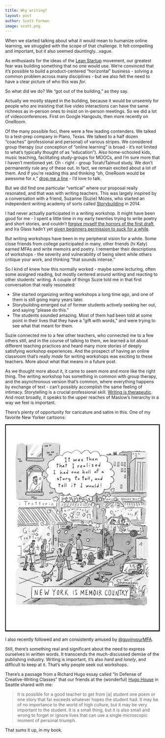 ```yaml
---
title: Why writing?
layout: post
author: Scott Forman
image: scott.png
---
```


When we started talking about what it would mean to humanize online learning, we struggled with the scope of that challenge. It felt compelling and important, but it also seemed dauntingly…vague. 

As enthusiasts for the ideas of the [Lean Startup](http://en.wikipedia.org/wiki/Lean_startup) movement, our greatest fear was building something that no one would use. We’re convinced that it’s possible to build a product-centered “horizontal” business - solving a common problem across many disciplines - but we also felt the need to have a clear picture of who this was _for_. 

So what did we do? We “got out of the building,” as they say.  

Actually we mostly stayed in the building, because it would be unseemly for people who are insisting that live video interactions can have the same richness as in-person ones to insist on in-person meetings. So we did a lot of videoconferences. First on Google Hangouts, then more recently on OneRoom. 

Of the many possible foci, there were a few leading contenders. We talked to a test-prep company in Plano, Texas. We talked to a half dozen “coaches” (professional and personal) of various stripes. We considered group therapy (our conception of “online learning” is broad - it’s not limited to what’s typically thought of as “education”). Also home-schooled kids, music teaching, facilitating study-groups for MOOCs, and I’m sure more that I haven’t mentioned yet. Oh - right - group Torah/Talmud study. We don’t permanently rule any of these out. In fact, we remain excited about a lot of them. And if you’re reading this and thinking “oh, OneRoom would be awesome for _x_,” [drop me a line](mailto:scott@joinoneroom.com) - I’d love to talk. 

But we did find one particular “vertical” where our proposal really resonated, and that was with writing teachers. This was largely inspired by a conversation with a friend, Suzanne (Suzie) Mozes, who started an independent writing academy of sorts called [Storybuilding](http://www.storybuildingseries.com/) in 2014. 

I had never actually participated in a writing workshop. It might have been good for me - I spent a little time in my early twenties trying to write poetry and short stories, and couldn’t [forgive myself the horrors of the first draft](https://twitter.com/alaindebotton/status/576491381406986240), and Ira Glass hadn’t yet [given beginners permission to suck for a while](http://www.goodreads.com/quotes/309485-nobody-tells-this-to-people-who-are-beginners-i-wish). 

But writing workshops have been in my peripheral vision for a while. Some close friends from college participated in many, other friends (hi Katy) earned MFAs and write memoirs and poetry. I remember their descriptions of workshops - the severity and vulnerability of being silent while others critique your work, and thinking “that sounds intense.”

So I kind of knew how this normally worked - maybe some lecturing, often some assigned reading, but mostly centered around writing and reacting to other students’ writing. A couple of things Suzie told me in that first conversation that really resonated: 

* She started organizing writing workshops a long time ago, and one of them is still going many years later.
* Storybuilding emerged out of former students actively seeking her out, and saying “please do this."
* The students sounded amazing. Most of them had been told at some point in their lives that they have a “gift with words,” and were trying to see what that meant for them.

Suzie connected me to a few other teachers, who connected me to a few others still, and in the course of talking to them, we learned a lot about different teaching practices and heard many more stories of deeply satisfying workshop experiences. And the prospect of having an online classroom that’s really *made* for writing workshops was exciting to these teachers. More about what that means in a future post.  

As we thought more about it, it came to seem more and more like the right thing. The writing workshop has something in common with group therapy, and the asynchronous version that’s common, where everything happens by exchange of text - can’t possibly accomplish the same feeling of intimacy. Storytelling is a crucial professional skill. [Writing is therapeutic](http://well.blogs.nytimes.com//2015/01/19/writing-your-way-to-happiness/). And most broadly, it speaks to the upper reaches of Maslow’s hierarchy in a way we feel is important. 

There’s plenty of opportunity for caricature and satire in this. One of my favorite New Yorker cartoons: 

[![New York is memoir country](/img/blog/memoir-country.png)](http://www.condenaststore.com/-sp/New-York-is-Memoir-Country-New-Yorker-Cartoon-Prints_i8544107_.htm)

I also recently followed and am consistently amused by [@guyinyourMFA](https://twitter.com/guyinyourmfa).

Still, there’s something real and significant about the need to express ourselves in written words. It transcends the much-discussed demise of the publishing industry. Writing is important, it’s also _hard_ and _lonely_, and difficult to keep at it. That’s why people seek out workshops. 

There’s a passage from a Richard Hugo essay called “In Defense of Creative-Writing Classes” that our friends at the (wonderful) [Hugo House](http://hugohouse.org/) in Seattle shared with me: 

> It is possible for a good teacher to get from [a] student one poem or one story that far exceeds whatever hopes the student had. It may be of no importance to the world of high culture, but it may be very important to the student. It is a small thing, but it is also small and wrong to forget or ignore lives that can use a single microscopic moment of personal triumph. 

That sums it up, in my book.
